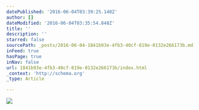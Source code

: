 ```yaml
---
datePublished: '2016-06-04T03:39:25.140Z'
author: []
dateModified: '2016-06-04T03:35:54.848Z'
title: ''
description: ''
starred: false
sourcePath: _posts/2016-06-04-1841b93e-4fb3-40cf-819e-0132e266173b.md
inFeed: true
hasPage: true
inNav: false
url: 1841b93e-4fb3-40cf-819e-0132e266173b/index.html
_context: 'http://schema.org'
_type: Article

---
```

![](https://the-grid-user-content.s3-us-west-2.amazonaws.com/ed9daeb6-c325-4f73-954d-f216dc0bc812.png)